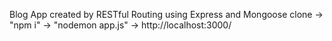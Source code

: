 Blog App created by RESTful Routing using Express and Mongoose
clone -> "npm i" -> "nodemon app.js" -> http://localhost:3000/

